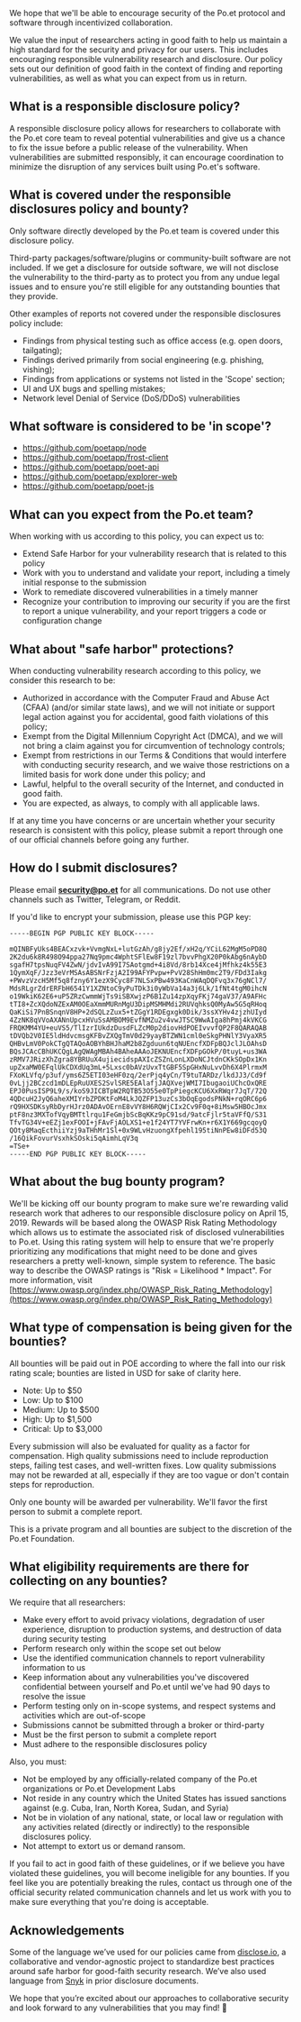 We hope that we'll be able to encourage security of the Po.et protocol and software through incentivized collaboration.

We value the input of researchers acting in good faith to help us maintain a high standard for the security and privacy for our users. This includes encouraging responsible vulnerability research and disclosure. Our policy sets out our definition of good faith in the context of finding and reporting vulnerabilities, as well as what you can expect from us in return.

## What is a responsible disclosure policy?
A responsible disclosure policy allows for researchers to collaborate with the Po.et core team to reveal potential vulnerabilities and give us a chance to fix the issue before a public release of the vulnerability. When vulnerabilities are submitted responsibly, it can encourage coordination to minimize the disruption of any services built using Po.et's software.

## What is covered under the responsible disclosures policy and bounty?
Only software directly developed by the Po.et team is covered under this disclosure policy.

Third-party packages/software/plugins or community-built software are not included. If we get a disclosure for outside software, we will not disclose the vulnerability to the third-party as to protect you from any undue legal issues and to ensure you're still eligible for any outstanding bounties that they provide.

Other examples of reports not covered under the responsible disclosures policy include:
  * Findings from physical testing such as office access (e.g. open doors, tailgating);
  * Findings derived primarily from social engineering (e.g. phishing, vishing);
  * Findings from applications or systems not listed in the 'Scope' section;
  * UI and UX bugs and spelling mistakes;
  * Network level Denial of Service (DoS/DDoS) vulnerabilities

## What software is considered to be 'in scope'?
  * https://github.com/poetapp/node
  * https://github.com/poetapp/frost-client
  * https://github.com/poetapp/poet-api
  * https://github.com/poetapp/explorer-web
  * https://github.com/poetapp/poet-js

## What can you expect from the Po.et team?
When working with us according to this policy, you can expect us to:

  * Extend Safe Harbor for your vulnerability research that is related to this policy
  * Work with you to understand and validate your report, including a timely initial response to the submission
  * Work to remediate discovered vulnerabilities in a timely manner
  * Recognize your contribution to improving our security if you are the first to report a unique vulnerability, and your report triggers a code or configuration change

## What about "safe harbor" protections?
When conducting vulnerability research according to this policy, we consider this research to be:

  * Authorized in accordance with the Computer Fraud and Abuse Act (CFAA) (and/or similar state laws), and we will not initiate or support legal action against you for accidental, good faith violations of this policy;
  * Exempt from the Digital Millennium Copyright Act (DMCA), and we will not bring a claim against you for circumvention of technology controls;
  * Exempt from restrictions in our Terms & Conditions that would interfere with conducting security research, and we waive those restrictions on a limited basis for work done under this policy; and
  * Lawful, helpful to the overall security of the Internet, and conducted in good faith.
  * You are expected, as always, to comply with all applicable laws.

If at any time you have concerns or are uncertain whether your security research is consistent with this policy, please submit a report through one of our official channels before going any further.

## How do I submit disclosures?
Please email **security@po.et** for all communications.  Do not use other channels such as Twitter, Telegram, or Reddit.

If you'd like to encrypt your submission, please use this PGP key:

```
-----BEGIN PGP PUBLIC KEY BLOCK-----

mQINBFyUks4BEACxzvk+VvmgNxL+lutGzAh/g8jy2Ef/xH2q/YCiL62MgM5oPD8Q
2K2du6k8R498O94ppa27Nq9pmc4WphtSFlEw8F19zl7bvvPhgX20P0kAbg6nAybD
sgafH7tpsNuqFV4ZwN/jdvIvA99I7SAotgmd+4i8Vd/8rb14Xce4jMfhkz4k55E3
1QymXqF/Jzz3eVrMSAsABSNrFzjA2I99AFYPvpw+PvV28ShHm0mc2T9/FDd3Iakg
+PWvzVzcH5Mf5q8fzny6Y1ezX9Cyc8F7NLSxPBw493KaCnWAqDQFvq3x76gNCl7/
MdsRLgrZdrERFbH6541Y1XZNtoC9yPuTDk3i0yWbVa14a3j6Lk/1fNt4tgM0ihcN
o19WkiK62E6+uP5ZRzCwmmWjTs9iSBXwjzP6B1Zu14zpXqyFKj74gaV37/A9AFHc
tTI8+ZcXQdoNZExAM0OEaXmmMURnMgU3DipMSMHMdi2RUVqhksQ0MyAw5G5qRHoq
QaKiSi7PnBSnqnV8HP+2dSQLzZux5+tZGgY1RDEgxgk0Dik/3ssXYHv4zjzhUIyd
4ZzNK8qVVoAXANnUpcxHVuSsAMBOM9EvfNMZu2v4vwJTSC9WwAIga8hPmj4kVKCG
FRQKMM4YU+euVS5/TlIzrIUkdzDusdFLZcM0p2diovHdPOEIvvvfQP2F8QARAQAB
tDVQb2V0IE5ldHdvcmsgKFBvZXQgTmV0d29yayBTZWN1cml0eSkgPHNlY3VyaXR5
QHBvLmV0PokCTgQTAQoAOBYhBHJhaM2b8Zgduun6tqNUEncfXDFpBQJclJLOAhsD
BQsJCAcCBhUKCQgLAgQWAgMBAh4BAheAAAoJEKNUEncfXDFpGOkP/0tuyL+us3WA
zRMV7JRizXhZgra8YBRUuX4ujiecidspAXIcZSZnLonLXDoNCJtdnCKkSOpDx1Kn
upZxaMW0EFqlUkCDXdUq3mL+5Lxsc0bAVzUvxTtGBF5SpGHxNuLvvDh6X4PlrmxM
FXoKLVfq/p3uf/yms6Z5ETI03eHF0zq/2erPjq4yCn/T9tuTARDz/lkdJJ3/Cd9f
0vLjj2BCzcd1mDLEpRuUXES2SvlSRE5EAlafjJAQXvejWMI7IbugaoiUChcOxQRE
EPJ0PusISP9L9/s/koS9JICBTpW2RQTB53O55e0TpPiegcKCU6XxRWqr7JqT/72Q
4QDcuH2JyQ6aheXMIYrbZPDKtFoM4LkJQZFP13uzCs3bOqEgodsPNkN+rqORC6p6
rQ9HXSDKsyRbDyrHJrz0ADAvOErnE8vVY8H6RQWjCIx2Cv9F0q+8iMsw5HBOcJmx
ptF8nz3MXTofVqyBMTtlrqu1FeGmjbScBqKKz9pC91sd/9atcFjlr5taVFfQ/S31
TfvTG34V+eEZj1exFOOI+jFAvFjAOLXS1+e1f24YT7YVFrwKn+r6X1Y669gcqoyQ
QOty8MaqEcthiiYzj9aTHhMr1Sl+0x9WLvHzuongXfpehl195tiNnPEw8iDFd53Q
/16QikFovurVsxhkSOski5qAimhLqV3q
=TSe+
-----END PGP PUBLIC KEY BLOCK-----
```

## What about the bug bounty program?
We'll be kicking off our bounty program to make sure we're rewarding valid research work that adheres to our responsible disclosure policy on April 15, 2019.
Rewards will be based along the OWASP Risk Rating Methodology which allows us to estimate the associated risk of disclosed vulnerabilities to Po.et. Using this rating system will help to ensure that we're properly prioritizing any modifications that might need to be done and gives researchers a pretty well-known, simple system to reference. The basic way to describe the OWASP ratings is "Risk = Likelihood * Impact".  For more information, visit [https://www.owasp.org/index.php/OWASP_Risk_Rating_Methodology](https://www.owasp.org/index.php/OWASP_Risk_Rating_Methodology)

## What type of compensation is being given for the bounties?
All bounties will be paid out in POE according to where the fall into our risk rating scale; bounties are listed in USD for sake of clarity here.

* Note: Up to $50
* Low: Up to $100
* Medium: Up to $500
* High: Up to $1,500
* Critical: Up to $3,000

Every submission will also be evaluated for quality as a factor for compensation. High quality submissions need to include reproduction steps, failing test cases, and well-written fixes. Low quality submissions may not be rewarded at all, especially if they are too vague or don't contain steps for reproduction.

Only one bounty will be awarded per vulnerability. We'll favor the first person to submit a complete report.

This is a private program and all bounties are subject to the discretion of the Po.et Foundation.

## What eligibility requirements are there for collecting on any bounties?
We require that all researchers:
* Make every effort to avoid privacy violations, degradation of user experience, disruption to production systems, and destruction of data during security testing
* Perform research only within the scope set out below
* Use the identified communication channels to report vulnerability information to us
* Keep information about any vulnerabilities you've discovered confidential between yourself and Po.et until we've had 90 days to resolve the issue
* Perform testing only on in-scope systems, and respect systems and activities which are out-of-scope
* Submissions cannot be submitted through a broker or third-party
* Must be the first person to submit a complete report
* Must adhere to the responsible disclosures policy

Also, you must:
* Not be employed by any officially-related company of the Po.et organizations or Po.et Development Labs
* Not reside in any country which the United States has issued sanctions against (e.g. Cuba, Iran, North Korea, Sudan, and Syria)
* Not be in violation of any national, state, or local law or regulation with any activities related (directly or indirectly) to the responsible disclosures policy.
* Not attempt to extort us or demand ransom.

If you fail to act in good faith of these guidelines, or if we believe you have violated these guidelines, you will become ineligible for any bounties. If you feel like you are potentially breaking the rules, contact us through one of the official security related communication channels and let us work with you to make sure everything that you're doing is acceptable.

## Acknowledgements
Some of the language we’ve used for our policies came from [disclose.io](http://disclose.io), a collaborative and vendor-agnostic project to standardize best practices around safe harbor for good-faith security research.  We’ve also used language from [Snyk](https://snyk.io/docs/security/#snyk-s-vulnerability-disclosure-program) in prior disclosure documents.

We hope that you’re excited about our approaches to collaborative security and look forward to any vulnerabilities that you may find! 🙇

